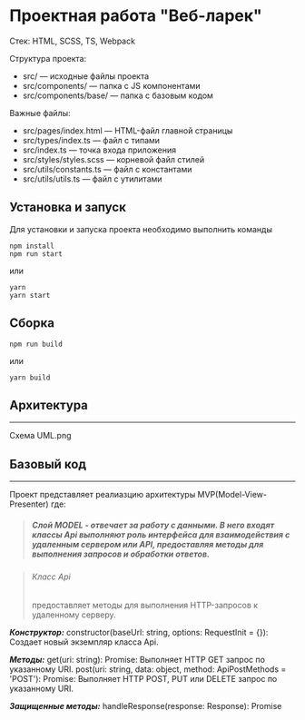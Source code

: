 # Проектная работа "Веб-ларек"

Стек: HTML, SCSS, TS, Webpack

Структура проекта:
- src/ — исходные файлы проекта
- src/components/ — папка с JS компонентами
- src/components/base/ — папка с базовым кодом

Важные файлы:
- src/pages/index.html — HTML-файл главной страницы
- src/types/index.ts — файл с типами
- src/index.ts — точка входа приложения
- src/styles/styles.scss — корневой файл стилей
- src/utils/constants.ts — файл с константами
- src/utils/utils.ts — файл с утилитами

## Установка и запуск
Для установки и запуска проекта необходимо выполнить команды

```
npm install
npm run start
```

или

```
yarn
yarn start
```
## Сборка

```
npm run build
```

или

```
yarn build
```

## Архитектура
___

Схема UML.png

## Базовый код
___
Проект представляет реалиазцию архитектуры MVP(Model-View-Presenter) где:

>##### *Слой MODEL* - отвечает за работу с данными. В него входят классы Api выполняют роль интерфейса для взаимодействия с удаленным сервером или API, предоставляя методы для выполнения запросов и обработки ответов.

>###### Класс Api
>предоставляет методы для выполнения HTTP-запросов к удаленному серверу.

***Конструктор:***
constructor(baseUrl: string, options: RequestInit = {}): Создает новый экземпляр класса Api.

***Методы:***
get(uri: string): Promise<object>: Выполняет HTTP GET запрос по указанному URI.
post(uri: string, data: object, method: ApiPostMethods = 'POST'): Promise<object>: Выполняет HTTP POST, PUT или DELETE запрос по указанному URI.

***Защищенные методы:***
handleResponse(response: Response): Promise<object>: Обрабатывает ответ от сервера и разрешает или отклоняет промис в зависимости от статуса ответа.

***Типы данных:***
ApiListResponse<Type>: Объект ответа от сервера, содержащий общее количество элементов и массив элементов указанного типа.
ApiPostMethods: Тип, представляющий поддерживаемые методы запроса ('POST', 'PUT' или 'DELETE').

> ###### Класс: AuctionAPI Расширяет функциональность базового класса Api.

***Конструктор:***
constructor(cdn: string, baseUrl: string, options?: RequestInit): Создает новый экземпляр класса AuctionAPI.

***Методы:***
getLotList(): Promise<IItem[]>: Получает список лотов с сервера.
orderLots(order: IOOrder): Promise<IOrderResult>: Отправляет заказ на сервер.

***Типы данных***
IItem: Структура данных лота.
IOOrder: Структура данных заказа.
IOrderResult: Структура данных результата заказа.

> ##### *Слой PRESENTER* - отвечает за управление бизнес-логикой и взаимодействием между моделью (Model) и представлением (View).

> ###### Абстрактный класс Model-
>Этот абстрактный класс предоставляет базовый функционал для моделей

Конструктор: Принимает частично заполненную модель (Partial<T>) и объект событий (events: IEvents). Копирует свойства из данных в текущий объект.
Метод emitChanges(event: string, payload?: object): Отправляет событие event с данными payload через объект событий.
Этот класс служит основой для создания конкретных моделей данных в приложении, обеспечивая им средства для управления своим состоянием и уведомления о своих изменениях

> ##### Класс EventEmitter - 
Реализует паттерн «Наблюдатель» и позволяет подписываться на события и уведомлять подписчиков
о наступлении события.
Класс имеет методы on ,  off ,  emit  — для подписки на событие, отписки от события и уведомления
подписчиков о наступлении события соответственно

> ##### Класс AppState Расширяет функциональность абстрактного базового класса Model - 
>включает в себя методы для обработки данных, валидации, управления состоянием приложения и выполнения действий в ответ на действия пользователя. Эти методы обрабатывают данные модели и принимают решения о том, какие действия следует выполнить в ответ на изменения состояния.

***Методы:***
+ setCatalog(items: IItem[]): void
Устанавливает каталог товаров приложения.
Принимает массив элементов каталога и создает экземпляры LotItem.
Излучает событие об изменении каталога.

+ addItemInBasket(items: LotItem): void
Добавляет товар в корзину покупок.

+ getIdOrder(): string[]
Возвращает массив идентификаторов товаров в корзине покупок.

+ deleteItemOrder(item: LotItem): void
Удаляет товар из корзины покупок.

+ clearBasket(): void
Очищает корзину покупок.

+ getTotal(): number
Возвращает общую стоимость товаров в корзине.

+ checkAddBasket(item: LotItem): boolean
Проверяет, добавлен ли товар в корзину покупок.

+ setOrderFieldPay(field: keyof IOrderForm, value: string): void
Устанавливает значение поля заказа оплаты и выполняет его валидацию.

+ setOrderField(field: keyof IOrderForm, value: string): void
Устанавливает значение поля заказа и выполняет его валидацию.

+ checkPay(data: PayButtons): string
Проверяет состояние кнопки оплаты и обновляет его при необходимости.

+ validateOrderPay(): boolean
Выполняет валидацию данных заказа оплаты и возвращает результат валидации.

+ validateOrder(): boolean
Выполняет валидацию данных заказа и возвращает результат валидации.

> ###### Класс LotItem Расширяет функциональность абстрактного базового класса Model -
>представляет отдельный товар в каталоге. Он содержит информацию о товаре и его текущем статусе в корзине. является важной частью структуры данных приложения, предоставляя информацию о каждом товаре и обеспечивая функциональность для управления ими


> ##### *Слой VIEW* - отвечает за отображение данных пользователю и за реагирование на действия пользователя

>##### Абстрактный класс Component - предоставляет базовый функционал для работы с компонентами пользовательского интерфейса.

Конструктор: Принимает корневой HTML-элемент контейнера, в котором будет размещен компонент. Выполняет общие инициализации.

***Методы***

+ toggleClass(element: HTMLElement, className: string, force?: boolean)
Переключает класс className у элемента element.

+ addClass(element: HTMLElement, className: string)
Добавляет класс className элементу element.

+ removeClass(element: HTMLElement, className: string)
Удаляет класс className у элемента element.

+ setText(element: HTMLElement, value: unknown)
Устанавливает текстовое содержимое элемента element.

+ setDisabled(element: HTMLElement, state: boolean)
Устанавливает состояние блокировки элемента element в зависимости от state.

+ setHidden(element: HTMLElement)
Скрывает элемент element.

+ setVisible(element: HTMLElement)
Отображает элемент element.

+ setImage(element: HTMLImageElement, src: string, alt?: string)
Устанавливает изображение с альтернативным текстом для элемента element.

+ render(data?: Partial<T>): HTMLElement
Метод для отображения компонента. Принимает данные с необязательными свойствами и возвращает корневой HTML-элемент компонента.


> ##### Класс Card - Расширяет функциональность абстрактного базового класса Component
Карточка товара для главной страницы Этот класс создает карточку товара на основе указанного HTML-шаблона. Он предназначен для использования на главной странице, где карточки товаров представляются в большом формате.

Конструктор: Принимает название блока (CSS-класс), контейнер (HTML-элемент) и действия (колбэк) для кнопки. Инициализирует свойства класса, представляющие элементы карточки.

***Методы:***

+ setId(value: string)
Устанавливает идентификатор для карточки.

+ getId(): string
Возвращает идентификатор карточки.

+ setTitle(value: string)
Устанавливает название товара.

+ setPrice(value: number)
Устанавливает цену товара.

+ setCategory(value: string)
Устанавливает категорию товара и цвет фона в соответствии с категорией.

+ setImage(value: string)
Устанавливает изображение товара.

+ setDescription(value: string | string[])
Устанавливает описание товара.

+ setCheckPrice(item: LotItem)
Проверяет наличие цены у товара и блокирует кнопку при ее отсутствии.

+ setSwitchButton(value: LotItem)
Изменяет текст кнопки в зависимости от статуса товара (добавлен в корзину или нет).

>##### Класс Page - Расширяет функциональность абстрактного базового класса Component
>Управляет основным окном страницы

***Методы:***

+ setCounter(value: number)
Устанавливает значение счетчика товаров в корзине.

+ setCatalog(items: HTMLElement[])
Добавляет карточки товаров на страницу из переданного массива HTML-элементов.

+ setLocked(value: boolean)
Блокирует или разблокирует прокрутку страницы.

> ##### Класс Basket - Расширяет функциональность абстрактного базового класса Component
> класс представляет корзину на странице, отображает список выбранных товаров, их общую стоимость и предоставляет кнопку для оформления заказа.

Конструктор: Принимает контейнер (HTML-элемент) и объект событий (EventEmitter). Инициализирует свойства класса, представляющие элементы корзины.

>Методы:

+ setItems(items: HTMLElement[])
Заменяет содержимое списка товаров в корзине на переданный массив HTML-элементов. Если корзина пуста, выводит сообщение "Корзина пуста".

+ setSelected(items: string[] | object[])
Устанавливает состояние кнопки оформления заказа в зависимости от выбранных товаров. Если выбран хотя бы один товар, кнопка доступна для нажатия, в противном случае кнопка блокируется.

+ setTotal(total: number)
Устанавливает общую стоимость товаров в корзине.

>##### Класс Modal - Расширяет функциональность абстрактного базового класса Component
представляет модальное окно на странице.

Конструктор: Принимает контейнер (HTML-элемент), объект событий (IEvents) и объект страницы (IPage). Инициализирует свойства класса, представляющие кнопку закрытия и содержимое модального окна. Устанавливает слушатели событий для кнопки закрытия и фона модального окна.

>Методы:

+ setContent(value: HTMLElement)
Заменяет содержимое модального окна на переданный HTML-элемент.

+ open()
Открывает модальное окно. Блокирует прокрутку основной страницы, добавляет класс для отображения модального окна и запускает событие "modal:open".

+ close()
Закрывает модальное окно. Если передан объект страницы, разблокирует прокрутку основной страницы, удаляет класс для скрытия модального окна, удаляет содержимое модального окна и запускает событие "modal:close".

+ render(data: IModalData): HTMLElement: Рендерит модальное окно с переданными данными, открывает его и возвращает его контейнер.

> ##### Класс Forma - Расширяет функциональность абстрактного базового класса Component
>спользуется для управления формами на веб-странице

>Методы:

+ onInputChange(field: keyof T, value: string)
Сообщает о том, что значение в инпуте было изменено, и запускает событие formName.field:change, передавая имя поля и его значение.

+ render(state?: Partial<T> & IFormState)
Рендерит состояние формы. Принимает частичное состояние формы и отображает его. Если состояние включает в себя данные об ошибках и валидности, отображает соответствующие изменения. Возвращает контейнер формы.

> ##### Класс Order является расширением класса Form
> предназначен для управления формой оформления заказа. Он предоставляет методы для установки значений полей телефона и электронной почты.

***Методы***

+ phone(value: string)
Устанавливает значение для поля телефона в форме заказа.

+ email(value: string)
Устанавливает значение для поля электронной почты в форме заказа.

> ##### Класс OrderPay является расширением класса Order
> предназначен для управления формой оформления заказа с возможностью выбора способа оплаты. Он добавляет функционал для обработки событий выбора способа оплаты.